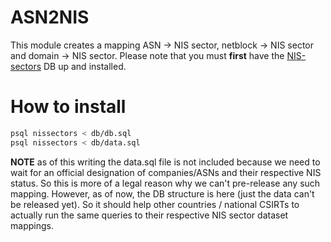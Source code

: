# ASN2NIS

This module creates a mapping ASN -> NIS sector, netblock -> NIS sector and domain -> NIS sector.
Please note that you must **first** have the [NIS-sectors](../NIS-Sectors) DB up and installed.

# How to install

```bash
psql nissectors < db/db.sql
psql nissectors < db/data.sql
```


**NOTE** as of this writing the data.sql file is not included because we need to wait for an official designation of companies/ASNs and their respective NIS status.
So this is more of a legal reason why we can't pre-release any such mapping. 
However, as of now, the DB structure is here (just the data can't be released yet). So  it should help other countries / national CSIRTs to actually run the same queries to their respective NIS sector dataset mappings.


